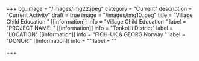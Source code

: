 +++
bg_image = "/images/img22.jpeg"
category = "Current"
description = "Current Activity"
draft = true
image = "/images/img10.jpeg"
title = "Village Child Education "
[[information]]
info = "Village Child Education "
label = "PROJECT NAME: "
[[information]]
info = "Tonkolili District"
label = "LOCATION"
[[information]]
info = "FIOH-UK &  GEORG Norway "
label = "DONOR:"
[[information]]
info = ""
label = ""

+++
